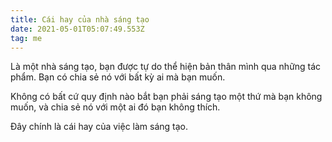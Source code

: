 ```yaml
---
title: Cái hay của nhà sáng tạo
date: 2021-05-01T05:07:49.553Z
tag: me
---
```

Là một nhà sáng tạo, bạn được tự do thể hiện bản thân mình qua những tác phẩm. Bạn có chia sẻ nó với bất kỳ ai mà bạn muốn.

Không có bất cứ quy định nào bắt bạn phải sáng tạo một thứ mà bạn không muốn, và chia sẻ nó với một ai đó bạn không thích.

Đây chính là cái hay của việc làm sáng tạo.